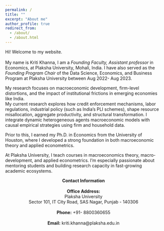 ```yaml
---
permalink: /
title: ""
excerpt: "About me"
author_profile: true
redirect_from: 
  - /about/
  - /about.html
---
```


Hi! Welcome to my website.  <br />  <br /> 
My name is Kriti Khanna, I am a _Founding Faculty, Assistant professor_ in Economics, at Plaksha University, Mohali, India. I have also served as the _Founding_ _Program Chair_ of the Data Science, Economics, and Business Program at Plaksha University between Aug 2022- Aug 2023.  <br /> 

My research focuses on macroeconomic development, firm-level distortions, and the impact of institutional frictions in emerging economies like India.  <br /> 
My current research explores how credit enforcement mechanisms, labor regulations, industrial policy (such as India’s PLI schemes), shape resource misallocation, aggregate productivity, and structural transformation. I integrate dynamic heterogeneous agents macroeconomic models with causal empirical strategies using firm and household data.

Prior to this, I earned my Ph.D. in Economics from the University of Houston, where I developed a strong foundation in both macroeconomic theory and applied econometrics. <br /> 

At Plaksha University, I teach courses in macroeconomics theory, macro-development, and applied econometrics. I’m especially passionate about mentoring students and building research capacity in fast-growing academic ecosystems.
<div align="center">
<b>Contact Information </b> <br/> <br/> 
<b>Office Address:</b>  <br/> 
Plaksha University <br/> 
Sector 101, IT City Road, SAS Nagar, Punjab - 140306 <br/> <br/>  
<b>Phone:</b> +91- 8800360655 <br/> <br/> 
<b>Email:</b> kriti.khanna@plaksha.edu.in
</div>

